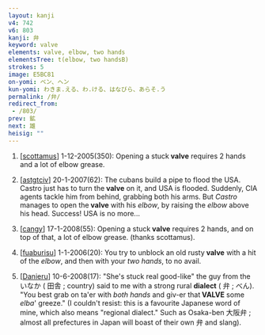 ```yaml
---
layout: kanji
v4: 742
v6: 803
kanji: 弁
keyword: valve
elements: valve, elbow, two hands
elementsTree: t(elbow, two handsB)
strokes: 5
image: E5BC81
on-yomi: ベン、ヘン
kun-yomi: わきま.える、わ.ける、はなびら、あらそ.う
permalink: /弁/
redirect_from:
 - /803/
prev: 鉱
next: 雄
heisig: ""
---
```


1) [<a href="http://kanji.koohii.com/profile/scottamus">scottamus</a>] 1-12-2005(350): Opening a stuck<strong> valve</strong> requires 2 hands and a lot of elbow grease.

2) [<a href="http://kanji.koohii.com/profile/astgtciv">astgtciv</a>] 20-1-2007(62): The cubans build a pipe to flood the USA. Castro just has to turn the<strong> valve</strong> on it, and USA is flooded. Suddenly, CIA agents tackle him from behind, grabbing both his arms. But <em>Castro</em> manages to open the<strong> valve</strong> with his <em>elbow</em>, by raising the <em>elbow</em> above his head. Success! USA is no more...

3) [<a href="http://kanji.koohii.com/profile/cangy">cangy</a>] 17-1-2008(55): Opening a stuck<strong> valve</strong> requires 2 hands, and on top of that, a lot of elbow grease. (thanks scottamus).

4) [<a href="http://kanji.koohii.com/profile/fuaburisu">fuaburisu</a>] 1-1-2006(20): You try to unblock an old rusty<strong> valve</strong> with a hit of the <em>elbow</em>, and then with your <em>two hands</em>, to no avail.

5) [<a href="http://kanji.koohii.com/profile/Danieru">Danieru</a>] 10-6-2008(17): &quot;She&#039;s stuck real good-like&quot; the guy from the いなか ( 田舎 ; country) said to me with a strong rural <strong>dialect</strong> ( 弁 ; べん). &quot;You best grab on ta&#039;er with <em>both hands</em> and giv-er that<strong> VALVE</strong> some <em>elba</em>&#039; greeze.&quot; (I couldn&#039;t resist: this is a favourite Japanese word of mine, which also means &quot;regional dialect.&quot; Such as Osaka-ben 大阪弁 ; almost all prefectures in Japan will boast of their own 弁 and slang).

